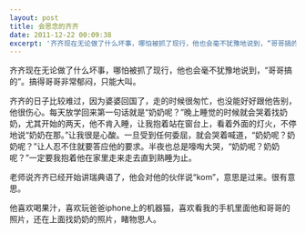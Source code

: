 ```yaml
---
layout: post
title: 会思念的齐齐
date: 2011-12-22 00:09:38
excerpt: '齐齐现在无论做了什么坏事，哪怕被抓了现行，他也会毫不犹豫地说到，“哥哥搞的”。搞得哥哥非常郁闷，只能大叫。'
---
```




齐齐现在无论做了什么坏事，哪怕被抓了现行，他也会毫不犹豫地说到，“哥哥搞的”。搞得哥哥非常郁闷，只能大叫。


齐齐的日子比较难过，因为婆婆回国了，走的时候很匆忙，也没能好好跟他告别，他很伤心。每天放学回来第一句话就是“奶奶呢？”晚上睡觉的时候就会哭着找奶奶，尤其开始的两天，他不肯入睡，让我抱着站在窗台上，看着外面的灯火，不停地说“奶奶在那。”让我很是心酸。一旦受到任何委屈，就会哭着喊道，“奶奶呢？奶奶呢？”让人忍不住就要答应他的要求。半夜也总是嚎啕大哭，“奶奶呢？奶奶呢？”一定要我抱着他在家里走来走去直到熟睡为止。

老师说齐齐已经开始讲瑞典语了，他会对他的伙伴说“kom”，意思是过来。很有意思。

他喜欢喝果汁，喜欢玩爸爸iphone上的机器猫，喜欢看我的手机里面他和哥哥的照片，还在上面找奶奶的照片，睹物思人。



